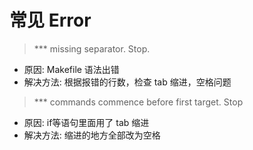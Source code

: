 

# 常见 Error
>*** missing separator.  Stop.
- 原因: Makefile 语法出错
- 解决方法: 根据报错的行数，检查 tab 缩进，空格问题


>*** commands commence before first target.  Stop
- 原因: if等语句里面用了 tab 缩进
- 解决方法: 缩进的地方全部改为空格

